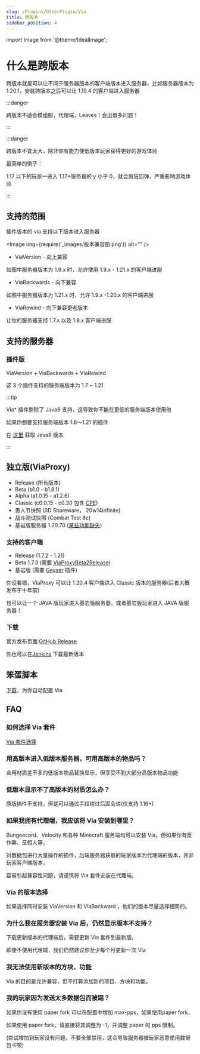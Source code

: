 ```yaml
---
slug: /Plugins/OtherPlugin/Via
title: 跨版本
sidebar_position: 4
---
```


import Image from '@theme/IdealImage';

# 什么是跨版本

跨版本就是可以让不同于服务器版本的客户端版本进入服务器，比如服务器版本为 1.20.1，安装跨版本之后可以让 1.19.4 的客户端进入服务器

:::danger

跨版本不适合模组服，代理端，Leaves！会出很多问题！

:::

:::danger

跨版本不宜太大，除非你有能力使低版本玩家获得更好的游戏体验

最简单的例子：

1.17 以下的玩家一进入 1.17+服务器的 y 小于 0，就会疯狂回弹，严重影响游戏体验

:::

## 支持的范围

插件版本的 via 支持以下版本进入服务器

<Image img={require('_images/版本兼容图.png')} alt="" />

- ViaVersion - 向上兼容

如图中服务器版本为 1.9.x 时，允许使用 1.9.x - 1.21.x 的客户端进服

- ViaBackwards - 向下兼容

如图中服务器版本为 1.21.x 时，允许 1.9.x -1.20.x 的客户端进服

- ViaRewind - 向下兼容更老版本

让你的服务器支持 1.7.x 以及 1.8.x 客户端进服

## 支持的服务器

### 插件版

ViaVersion + ViaBackwards + ViaRewind

这 3 个插件支持的服务端版本为 1.7 ~ 1.21

:::tip

Via* 插件剔除了 Java8 支持，这导致你不能在更低的服务端版本使用他

如果你想要支持服务端版本 1.8～1.21 的插件

在 [这里](https://ci.viaversion.com/job/ViaVersion-Java8) 获取 Java8 版本

:::

## 独立版(ViaProxy)

- Release (所有版本)
- Beta (b1.0 - b1.8.1)
- Alpha (a1.0.15 - a1.2.6)
- Classic (c0.0.15 - c0.30 包含 [CPE](https://wiki.vg/Classic_Protocol_Extension))
- 愚人节快照 (3D Shareware， 20w14infinite)
- 战斗测试快照 (Combat Test 8c)
- 基岩版服务器 1.20.70 ([某些功能缺失](https://github.com/RaphiMC/ViaBedrock#features))

### 支持的客户端

- Release (1.7.2 - 1.21)
- Beta 1.7.3 (需要 [ViaProxyBeta2Release](https://github.com/ViaVersionAddons/ViaProxyBeta2Release))
- 基岩版 (需要 [Geyser](/docs-java/process/mobile-player/Geyser/geyser.md) 插件)

你没看错，ViaProxy 可以让 1.20.4 客户端进入 Classic 版本的服务器(后者大概发布于十年前)

也可以让一个 JAVA 版玩家进入基岩版服务器，或者基岩版玩家进入 JAVA 版服务器！

### 下载

官方发布页面:[GitHub Release](https://github.com/ViaVersion/ViaProxy/releases)

你也可以在[Jenkins](https://build.lenni0451.net/job/ViaProxy/) 下载最新版本

## 笨蛋脚本

[下载](https://script.8aka.org/via-setup)，为你自动配置 Via

## FAQ

### 如何选择 Via 套件

[Via 套件选择](https://jo0001.github.io/ViaSetup/?lang=en)

### 用高版本进入低版本服务器，可用高版本的物品吗？

会用材质差不多的低版本物品替换显示，但享受不到大部分高版本物品功能

### 低版本显示不了高版本的材质怎么办？

原版插件不支持，但是可以通过手段绕过后面会讲(仅支持 1.16+)

### 如果我拥有代理端，我应该将 Via 安装到哪里？

Bungeecord、Velocity 和各种 Minecraft 服务端均可以安装 Via。但如果你有反作弊、反假人等，

对数据包进行大量操作的插件，后端服务器获取的玩家版本为代理端的版本，并非玩家客户端版本，

容易引起兼容性问题，请谨慎将 Via 套件安装在代理端。

### Via 的版本选择

如果选择同时安装 ViaVersion 和 ViaBackward ，他们的版本尽量选择相同的。

### 为什么我在服务器安装 Via 后，仍然显示版本不支持？

下载更新版本的代理端后，需要更新 Via 套件到最新版。

即使不使用代理端，我们仍然建议你至少每个月更新一次 Via

### 我无法使用新版本的方块、功能

Via 的目的是允许兼容，但不打算添加新的项目、方块和功能。

### 我的玩家因为发送太多数据包而被踢？

如果你没有使用 paper fork 可以在配置中增加 max-pps，如果使用paper fork，

如果使用 paper fork，请直接将其调整为 -1，并调整 paper 的 pps 限制。

(尝试增加到玩家没有问题，不要全部禁用，这会导致服务器被玩家恶意使用数据包卡顿)
